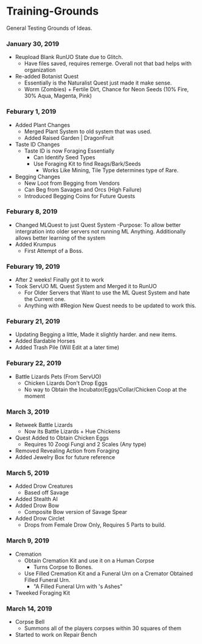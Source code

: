 # Training-Grounds
General Testing Grounds of Ideas.

### January 30, 2019
- Reupload Blank RunUO State due to Glitch.
  - Have files saved, requires remerge. Overall not that bad helps with organization
- Re-added Botanist Quest
  - Essentially is the Naturalist Quest just made it make sense. 
  - Worm (Zombies) + Fertile Dirt, Chance for Neon Seeds (10% Fire, 30% Aqua, Magenta, Pink)

### Feburary 1, 2019
- Added Plant Changes
  - Merged Plant System to old system that was used.
  - Added Raised Garden | DragonFruit
- Taste ID Changes  
  - Taste ID is now Foraging Essentially
    - Can Identify Seed Types
	- Use Foraging Kit to find Reags/Bark/Seeds
	  - Works Like Mining, Tile Type determines type of Rare.
- Begging Changes
  - New Loot from Begging from Vendors
  - Can Beg from Savages and Orcs (High Failure)
  - Introduced Begging Coins for Future Quests
  
### Feburary 8, 2019
- Changed MLQuest to just Quest System
	-Purpose: To allow better intergration into older servers not running ML Anything. Additionally allows better learning of the system
- Added Krumpus
  - First Attempt of a Boss.
  
### Feburary 19, 2019
- After 2 weeks! Finally got it to work
- Took ServUO ML Quest System and Merged it to RunUO
	- For Older Servers that Want to use the ML Quest System and hate the Current one.
	- Anything with #Region New Quest needs to be updated to work this. 
	
### Feburary 21, 2019
- Updating Begging a little, Made it slightly harder. and new items.
- Added Bardable Horses
- Added Trash Pile (Will Edit at a later time) 

### Feburary 22, 2019
- Battle Lizards Pets (From ServUO)
	- Chicken Lizards Don't Drop Eggs
	- No way to Obtain the Incubator/Eggs/Collar/Chicken Coop at the moment

### March 3, 2019
- Retweek Battle Lizards
	- Now its Battle Lizards + Hue Chickens
- Quest Added to Obtain Chicken Eggs
	- Requires 10 Zoogi Fungi and 2 Scales (Any  type)
- Removed Revealing Action from Foraging
- Added Jewelry Box for future reference

### March 5, 2019
- Added Drow Creatures
	- Based off Savage 
- Added Stealth AI
- Added Drow Bow
	- Composite Bow version of Savage Spear
- Added Drow Circlet
	- Drops from Female Drow Only, Requires 5 Parts to build.
	
### March 9, 2019
- Cremation
	- Obtain Cremation Kit and use it on a Human Corpse
		- Turns Corpse to Bones.
	- Use Filled Cremation Kit and a Funeral Urn on a Cremator Obtained Filled Funeral Urn.
		- "A Filled Funeral Urn with <NAME>'s Ashes"
- Tweeked Foraging Kit

### March 14, 2019
- Corpse Bell
	- Summons all of the players corpses within 30 squares of them
- Started to work on Repair Bench 